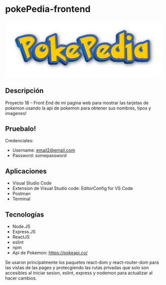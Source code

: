 # pokePedia-frontend

![Texto alternativo](./src/images/PokePedia-Logo.png)

## Descripción

Proyecto 18 – Front End de mi pagina web para mostrar las tarjetas de pokemon usando la api de pokemon para obtener sus nombres, tipos y imagenes!

## Pruebalo!

Credenciales:

- Username: email2@email.com
- Password: somepassword

## Aplicaciones

- Visual Studio Code
- Extension de Visual Studio code: EditorConfig for VS Code
- Postman
- Terminal

## Tecnologías

- Node.JS
- Express.JS
- ReactJS
- eslint
- npm
- Api de Pokemon: https://pokeapi.co/

Se usaron principalmente los paquetes react-dom y react-router-dom para las vistas de las pages y protecgiendo las rutas privadas que solo son accesibles al iniciar sesion, eslint, express y nodemon para actualizar al hacer cambios.
